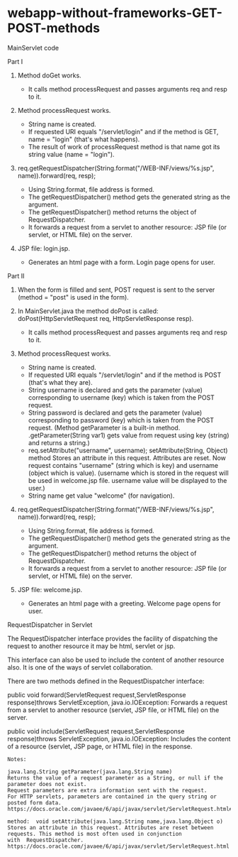 # webapp-without-frameworks-GET-POST-methods

MainServlet code

Part I

1. Method doGet works.  
    - It calls method processRequest and passes arguments req and resp to it.
    
2. Method processRequest works.
    - String name is created.
    - If requested URI equals "/servlet/login" and if the method is GET, name = "login" (that's what happens).
    - The result of work of processRequest method is that name got its string value (name = "login").
    
3. req.getRequestDispatcher(String.format("/WEB-INF/views/%s.jsp", name)).forward(req, resp);
    - Using String.format, file address is formed.
    - The getRequestDispatcher() method gets the generated string as the argument.
    - The getRequestDispatcher() method returns the object of RequestDispatcher.
    - It forwards a request from a servlet to another resource: JSP file (or servlet, or HTML file) on the server.
    
4. JSP file: login.jsp.
    - Generates an html page with a form. Login page opens for user.
    
Part II
    
1.  When the form is filled and sent, POST request is sent to the server (method = "post" is used in the form).
    
2. In MainServlet.java the method doPost is called: doPost(HttpServletRequest req, HttpServletResponse resp).
    - It calls method processRequest and passes arguments req and resp to it.
    
3. Method processRequest works.
    - String name is created.
    - If requested URI equals "/servlet/login" and if the method is POST (that's what they are).
    - String username is declared and gets the parameter (value) corresponding to username (key) which is taken from the POST request.
    - String password is declared and gets the parameter (value) corresponding to password (key) which is taken from the POST request. 
       (Method getParameter is a built-in method.  
       .getParameter(String var1) gets value from request using key (string) and returns a string.)
    - req.setAttribute("username", username);
      setAttribute(String, Object) method Stores an attribute in this request. Attributes are reset. 
      Now request contains "username" (string which is key) and username (object which is value).
      (username which is stored in the request will be used in welcome.jsp file. username value will be displayed to the user.)
    - String name get value "welcome" (for navigation).
    
4. req.getRequestDispatcher(String.format("/WEB-INF/views/%s.jsp", name)).forward(req, resp);
    - Using String.format, file address is formed.
    - The getRequestDispatcher() method gets the generated string as the argument.
    - The getRequestDispatcher() method returns the object of RequestDispatcher.
    - It forwards a request from a servlet to another resource: JSP file (or servlet, or HTML file) on the server.
    
5. JSP file: welcome.jsp.
    - Generates an html page with a greeting. Welcome page opens for user.
    
            
RequestDispatcher in Servlet

The RequestDispatcher interface provides the facility of dispatching the request
to another resource it may be html, servlet or jsp.

This interface can also be used to include the content of another resource also.
It is one of the ways of servlet collaboration.

There are two methods defined in the RequestDispatcher interface:

public void forward(ServletRequest request,ServletResponse response)throws ServletException,
java.io.IOException:
Forwards a request from a servlet to another resource (servlet, JSP file, or HTML file) on the server.

public void include(ServletRequest request,ServletResponse response)throws ServletException,
java.io.IOException:
Includes the content of a resource (servlet, JSP page, or HTML file) in the response.
    
    
    Notes:
    
    java.lang.String getParameter(java.lang.String name)
    Returns the value of a request parameter as a String, or null if the parameter does not exist. 
    Request parameters are extra information sent with the request. 
    For HTTP servlets, parameters are contained in the query string or posted form data.
    https://docs.oracle.com/javaee/6/api/javax/servlet/ServletRequest.html#getParameter(java.lang.String)
    
    method:  void setAttribute(java.lang.String name,java.lang.Object o)
    Stores an attribute in this request. Attributes are reset between requests. This method is most often used in conjunction 
    with  RequestDispatcher.
    https://docs.oracle.com/javaee/6/api/javax/servlet/ServletRequest.html
    

   
